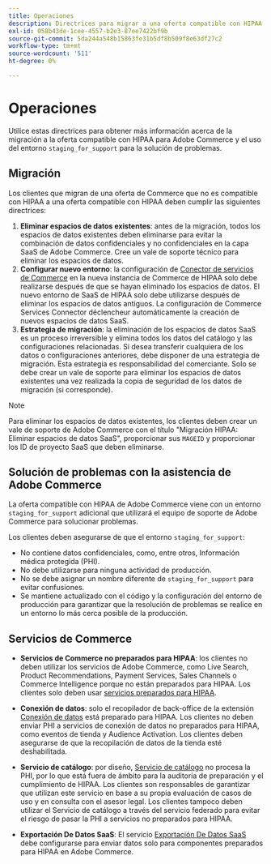 ```yaml
---
title: Operaciones
description: Directrices para migrar a una oferta compatible con HIPAA y utilizar el entorno de ensayo secundario para la resolución de problemas.
exl-id: 058b43de-1cee-4557-b2e3-87ee7422bf9b
source-git-commit: 5da244a548b15863fe31b5df8b509f8e63df27c2
workflow-type: tm+mt
source-wordcount: '511'
ht-degree: 0%

---
```


# Operaciones

Utilice estas directrices para obtener más información acerca de la migración a la oferta compatible con HIPAA para Adobe Commerce y el uso del entorno `staging_for_support` para la solución de problemas.

## Migración

Los clientes que migran de una oferta de Commerce que no es compatible con HIPAA a una oferta compatible con HIPAA deben cumplir las siguientes directrices:

1. **Eliminar espacios de datos existentes**: antes de la migración, todos los espacios de datos existentes deben eliminarse para evitar la combinación de datos confidenciales y no confidenciales en la capa SaaS de Adobe Commerce. Cree un vale de soporte técnico para eliminar los espacios de datos.
1. **Configurar nuevo entorno**: la configuración de [Conector de servicios de Commerce](https://experienceleague.adobe.com/es/docs/commerce/user-guides/integration-services/saas) en la nueva instancia de Commerce de HIPAA solo debe realizarse después de que se hayan eliminado los espacios de datos. El nuevo entorno de SaaS de HIPAA solo debe utilizarse después de eliminar los espacios de datos antiguos. La configuración de Commerce Services Connector déclencheur automáticamente la creación de nuevos espacios de datos SaaS.
1. **Estrategia de migración**: la eliminación de los espacios de datos SaaS es un proceso irreversible y elimina todos los datos del catálogo y las configuraciones relacionadas. Si desea transferir cualquiera de los datos o configuraciones anteriores, debe disponer de una estrategia de migración. Esta estrategia es responsabilidad del comerciante. Solo se debe crear un vale de soporte para eliminar los espacios de datos existentes una vez realizada la copia de seguridad de los datos de migración (si corresponde).

>[!NOTE]
>Para eliminar los espacios de datos existentes, los clientes deben crear un vale de soporte de Adobe Commerce con el título &quot;Migración HIPAA: Eliminar espacios de datos SaaS&quot;, proporcionar sus `MAGEID` y proporcionar los ID de proyecto SaaS que deben eliminarse.

## Solución de problemas con la asistencia de Adobe Commerce

La oferta compatible con HIPAA de Adobe Commerce viene con un entorno `staging_for_support` adicional que utilizará el equipo de soporte de Adobe Commerce para solucionar problemas.

Los clientes deben asegurarse de que el entorno `staging_for_support`:

- No contiene datos confidenciales, como, entre otros, Información médica protegida (PHI).
- No debe utilizarse para ninguna actividad de producción.
- No se debe asignar un nombre diferente de `staging_for_support` para evitar confusiones.
- Se mantiene actualizado con el código y la configuración del entorno de producción para garantizar que la resolución de problemas se realice en un entorno lo más cerca posible de la producción.

## Servicios de Commerce

- **Servicios de Commerce no preparados para HIPAA**: los clientes no deben utilizar los servicios de Adobe Commerce, como Live Search, Product Recommendations, Payment Services, Sales Channels o Commerce Intelligence porque no están preparados para HIPAA. Los clientes solo deben usar [servicios preparados para HIPAA](overview.md).

- **Conexión de datos**: solo el recopilador de back-office de la extensión [Conexión de datos](https://experienceleague.adobe.com/es/docs/commerce/data-connection/overview) está preparado para HIPAA. Los clientes no deben enviar PHI a servicios de conexión de datos no preparados para HIPAA, como eventos de tienda y Audience Activation. Los clientes deben asegurarse de que la recopilación de datos de la tienda esté deshabilitada.

- **Servicio de catálogo**: por diseño, [Servicio de catálogo](https://experienceleague.adobe.com/es/docs/commerce/catalog-service/overview) no procesa la PHI, por lo que está fuera de ámbito para la auditoría de preparación y el cumplimiento de HIPAA. Los clientes son responsables de garantizar que utilizan este servicio en base a su propia evaluación de casos de uso y en consulta con el asesor legal. Los clientes tampoco deben utilizar el Servicio de catálogo a través del servicio federado para evitar el riesgo de pasar la PHI a servicios no preparados para HIPAA.

- **Exportación De Datos SaaS**: El servicio [Exportación De Datos SaaS](https://experienceleague.adobe.com/es/docs/commerce/saas-data-export/overview) debe configurarse para enviar datos solo para componentes preparados para HIPAA en Adobe Commerce.
